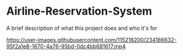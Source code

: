 # Airline-Reservation-System

A brief description of what this project does and who it's for

https://user-images.githubusercontent.com/115218200/234186632-95f2a1e8-1670-4a76-95bd-0dc4bb681617.mp4

